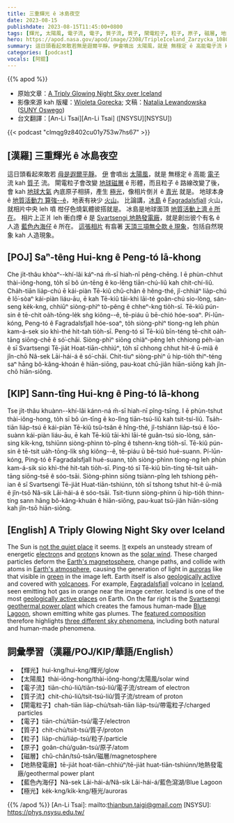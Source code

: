 ```yaml
---
title: 三重輝光 ê 冰島夜空
date: 2023-08-15
publishdate: 2023-08-15T11:45:00+0800
tags: [輝光, 太陽風, 電子流, 電子, 質子流, 質子, 閘電粒子, 粒子, 原子, 磁層, 地熱發電廠, 藍色內海仔, 極光]
hero: https://apod.nasa.gov/apod/image/2308/TripleIceland_Zarzycka_1080.jpg
summary: 這日頭看起來敢若無是遐爾平靜。伊會噴出 太陽風，就是 無穩定 ê 高能電子流 kah 質子流。
categories: [podcast]
vocals: [阿錕]
---
```


{{% apod %}}

- 原始文章：[A Triply Glowing Night Sky over Iceland](https://apod.nasa.gov/apod/ap230815.html)
- 影像來源 kah 版權：[Wioleta Gorecka](https://www.instagram.com/wiola.gorecka/?igshid=ff0xckzefdlb); 文稿：[Natalia Lewandowska](https://www.oswego.edu/physics/natalia-lewandowska) ([SUNY Oswego](https://www.oswego.edu/physics/))
- 台文翻譯：[An-Li Tsai][An-Li Tsai] ([NSYSU][NSYSU])

{{< podcast "clmqg9z8402cu01y753w7hs67" >}}

## [漢羅] 三重輝光 ê 冰島夜空
這日頭看起來敢若 [毋是遐爾平靜][not the quiet place]。
[伊][It] 會噴出 [太陽風][solar wind]，就是 無穩定 ê 高能 [電子][electron] 流 kah [質子][proton] 流。
閘電粒子會改變 [地球磁層][Earth's magnetosphere] ê 形體，而且粒子 ê 路線改變了後，會 kah [地球大氣][Earth's atmosphere] 內底原子相挵，產生 [極光][auroras]，像相片倒爿 ê [青光][green] 就是。
地球本身 ê [地質活動力 算強--ê][geologically active]，地表有袂少 [火山][volcanoes]。
比論講，[冰島][Iceland] ê [Fagradalsfjall][Fagradalsfjall] 火山，就相片中央 leh 噴 柑仔色燒氣體彼搭就是。
冰島是地球面頂 [地質活動上濟 ê 所在][geologically active places]。
相片上正爿 leh 衝白煙 ê 是 [Svartsengi 地熱發電廠][Svartsengi geothermal power plant]，就是創出彼个有名 ê 人造 [藍色內海仔][Blue Lagoon] ê 所在。
[這張相片][featured composition] 有翕著 [天頂三項無仝款 ê 現象][three different sky phenomena]，包括自然現象 kah 人造現象。

## [POJ] Saⁿ-têng Hui-kng ê Peng-tó Iā-khong
Che ji̍t-thâu khòaⁿ--khí-lâi káⁿ-ná m̄-sī hiah-nī pêng-chēng.
I ē phùn-chhut thài-iông-hong, to̍h sī bô ún-tēng ê ko-lêng tiān-chú-liû kah chit-chí-liû.
Cha̍h-tiān lia̍p-chú ē kái-piàn Tē-kiû chû-chân ê hêng-thé, jî-chhiáⁿ lia̍p-chú ê lō͘-sòaⁿ kái-piàn liáu-āu, ē kah Tē-kiû tāi-khì lāi-té goân-chú sio-lòng, sán-seng ke̍k-kng, chhiūⁿ siòng-phìⁿ tò-pêng ê chheⁿ-kng tio̍h-sī.
Tē-kiû pún-sin ê tē-chit oa̍h-tōng-le̍k sǹg kiông--ê, tē-piáu ū bē-chió hóe-soaⁿ.
Pí-lūn-kóng, Peng-tó ê Fagradalsfjall hóe-soaⁿ, to̍h siòng-phìⁿ tiong-ng leh phùn kam-á-sek sio khì-thé hit-tah tio̍h-sī.
Peng-tó sī Tē-kiû bīn-téng tē-chit oa̍h-tāng siōng-chē ê só͘-chāi.
Siòng-phìⁿ siōng chiàⁿ-pêng leh chhiong pe̍h-ian ê sī Svartsengi Tē-jia̍t Hoat-tiān-chhiúⁿ, to̍h sī chhong chhut hit-ê ū-miâ ê jîn-chō Nâ-sek Lāi-hái-á ê só͘-chāi.
Chit-tiuⁿ siòng-phìⁿ ū hip-tio̍h thiⁿ-téng saⁿ hāng bô-kâng-khoán ê hiān-siōng, pau-koat chū-jiân hiān-siōng kah jîn-chō hiān-siōng.

## [KIP] Sann-tîng Hui-kng ê Ping-tó Iā-khong
Tse ji̍t-thâu khuànn--khí-lâi kánn-ná m̄-sī hiah-nī pîng-tsīng.
I ē phùn-tshut thài-iông-hong, to̍h sī bô ún-tīng ê ko-lîng tiān-tsú-liû kah tsit-tsí-liû.
Tsa̍h-tiān lia̍p-tsú ē kái-piàn Tē-kiû tsû-tsân ê hîng-thé, jî-tshiánn lia̍p-tsú ê lōo-suànn kái-piàn liáu-āu, ē kah Tē-kiû tāi-khì lāi-té guân-tsú sio-lòng, sán-sing ki̍k-kng, tshiūnn siòng-phìnn tò-pîng ê tshenn-kng tio̍h-sī.
Tē-kiû pún-sin ê tē-tsit ua̍h-tōng-li̍k sǹg kiông--ê, tē-piáu ū bē-tsió hué-suann.
Pí-lūn-kóng, Ping-tó ê Fagradalsfjall hué-suann, to̍h siòng-phìnn tiong-ng leh phùn kam-á-sik sio khì-thé hit-tah tio̍h-sī.
Ping-tó sī Tē-kiû bīn-tíng tē-tsit ua̍h-tāng siōng-tsē ê sóo-tsāi.
Siòng-phìnn siōng tsiànn-pîng leh tshiong pe̍h-ian ê sī Svartsengi Tē-jia̍t Huat-tiān-tshiúnn, to̍h sī tshong tshut hit-ê ū-miâ ê jîn-tsō Nâ-sik Lāi-hái-á ê sóo-tsāi.
Tsit-tiunn siòng-phìnn ū hip-tio̍h thinn-tíng sann hāng bô-kâng-khuán ê hiān-siōng, pau-kuat tsū-jiân hiān-siōng kah jîn-tsō hiān-siōng.

## [English] A Triply Glowing Night Sky over Iceland
The Sun is [not the quiet place][not the quiet place] it seems.
[It][It] expels an unsteady stream of energetic [electron][electron]s and [proton][proton]s known as the [solar wind][solar wind].
These charged particles deform the [Earth's magnetosphere][Earth's magnetosphere], change paths, and collide with atoms in [Earth's atmosphere][Earth's atmosphere], causing the generation of light in [auroras][auroras] like that visible in [green][green] in the image left.
Earth itself is also [geologically active][geologically active] and covered with [volcanoes][volcanoes].
For example, [Fagradalsfjall][Fagradalsfjall] volcano in [Iceland][Iceland], seen emitting hot gas in orange near the image center.
Iceland is one of the most [geologically active places][geologically active places] on Earth.
On the far right is the [Svartsengi geothermal power plant][Svartsengi geothermal power plant] which creates the famous human-made [Blue Lagoon][Blue Lagoon], shown emitting white gas plumes.
The [featured composition][featured composition] therefore highlights [three different sky phenomena][three different sky phenomena], including both natural and human-made phenomena.

## 詞彙學習（漢羅/POJ/KIP/華語/English）
- 【輝光】hui-kng/hui-kng/輝光/glow
- 【太陽風】thài-iông-hong/thài-iông-hong/太陽風/solar wind
- 【電子流】tiān-chú-liû/tiān-tsú-liû/電子流/stream of electron
- 【質子流】chit-chú-liû/tsit-tsú-liû/質子流/stream of proton
- 【閘電粒子】chah-tiān lia̍p-chú/tsah-tiān lia̍p-tsú/帶電粒子/charged particles
- 【電子】tiān-chú/tiān-tsú/電子/electron
- 【質子】chit-chú/tsit-tsú/質子/proton
- 【粒子】lia̍p-chú/lia̍p-tsú/粒子/particle
- 【原子】goân-chú/guân-tsú/原子/atom
- 【磁層】chû-chân/tsû-tsân/磁層/magnetosphere
- 【地熱發電廠】tē-jia̍t hoat-tiān-chhiúⁿ/tē-jia̍t huat-tiān-tshiúnn/地熱發電廠/geothermal power plant
- 【藍色內海仔】Nâ-sek Lāi-hái-á/Nâ-sik Lāi-hái-á/藍色瀉湖/Blue Lagoon
- 【極光】ke̍k-kng/ki̍k-kng/極光/auroras

{{% /apod %}}
[An-Li Tsai]: mailto:thianbun.taigi@gmail.com
[NSYSU]: https://phys.nsysu.edu.tw/

[copyright]: https://apod.nasa.gov/apod/fap/lib/about_apod.html#srapply
[License]: https://creativecommons.org/licenses/by/2.0/

[not the quiet place]:https://apod.nasa.gov/apod/ap230711.html
[It]:https://soho.nascom.nasa.gov/data/realtime-images.html
[electron]:https://en.wikipedia.org/wiki/Electron
[proton]:https://en.wikipedia.org/wiki/Proton
[solar wind]:https://solarsystem.nasa.gov/resources/2288/the-solar-wind-across-our-solar-system/
[Earth's magnetosphere]:https://www.nasa.gov/mission_pages/sunearth/multimedia/magnetosphere.html
[Earth's atmosphere]:https://spaceplace.nasa.gov/atmosphere/en/
[auroras]:https://apod.nasa.gov/apod/ap230704.html
[green]:https://www.theaurorazone.com/about-the-aurora/the-science-of-the-northern-lights/the-northern-lights-colours
[geologically active]:https://en.wikipedia.org/wiki/Geological_history_of_Earth
[volcanoes]:https://apod.nasa.gov/apod/ap210303.html
[Fagradalsfjall]:https://youtu.be/DQx96G4yHd8
[Iceland]:https://en.wikipedia.org/wiki/Iceland
[geologically active places]:https://en.wikipedia.org/wiki/Geology_of_Reykjanes_Peninsula
[Svartsengi geothermal power plant]:https://guidetoiceland.is/travel-iceland/drive/svartsengi
[Blue Lagoon]:https://www.insider.com/icelands-blue-lagoon-man-made-2017-11
[featured composition]:https://www.instagram.com/p/CukPkBPo5b3/
[three different sky phenomena]:https://as2.ftcdn.net/v2/jpg/01/89/49/89/1000_F_189498933_OeutsN0mMlzJGaJZJvkXIsoSCUCFIO7W.jpg
